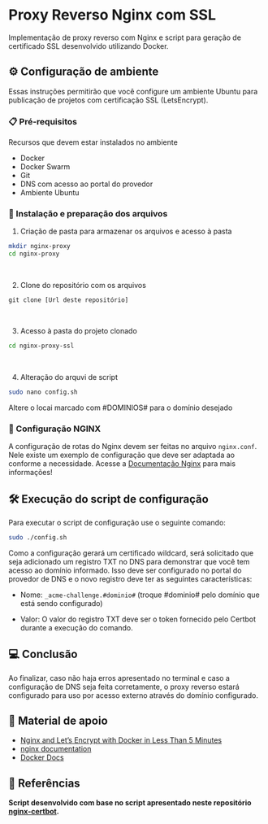 # Proxy Reverso Nginx com SSL
Implementação de proxy reverso com Nginx e script para geração de certificado SSL desenvolvido utilizando Docker.

## ⚙️ Configuração de ambiente
Essas instruções permitirão que você configure um ambiente Ubuntu para publicação de projetos com certificação SSL (LetsEncrypt).
### 📋 Pré-requisitos
Recursos que devem estar instalados no ambiente
- Docker
- Docker Swarm
- Git
- DNS com acesso ao portal do provedor
- Ambiente Ubuntu

### 🔧 Instalação e preparação dos arquivos

1. Criação de pasta para armazenar os arquivos e acesso à pasta
```bash
mkdir nginx-proxy
cd nginx-proxy
```

<br/>

2. Clone do repositório com os arquivos
```git
git clone [Url deste repositório]
```

<br/>

3. Acesso à pasta do projeto clonado
```bash
cd nginx-proxy-ssl
```

<br/>

4. Alteração do arquvi de script
```bash
sudo nano config.sh
```
Altere o locai marcado com #DOMINIOS# para o domínio desejado

### 🔗 Configuração NGINX

A configuração de rotas do Nginx devem ser feitas no arquivo ```nginx.conf```. 
Nele existe um exemplo de configuração que deve ser adaptada ao conforme a necessidade. Acesse a [Documentação Nginx](https://nginx.org/en/docs/http/configuring_https_servers.html) para mais informações!

## 🛠️ Execução do script de configuração
Para executar o script de configuração use o seguinte comando:
```bash
sudo ./config.sh
```
Como a configuração gerará um certificado wildcard, será solicitado que seja adicionado um registro TXT no DNS para demonstrar que você tem acesso ao domínio informado. Isso deve ser configurado no portal do provedor de DNS e o novo registro deve ter as seguintes características:

- Nome: ```_acme-challenge.#dominio#``` (troque #dominio# pelo domínio que está sendo configurado)

- Valor: O valor do registro TXT deve ser o token fornecido pelo Certbot durante a execução do comando.

## 💻 Conclusão

Ao finalizar, caso não haja erros apresentado no terminal e caso a configuração de DNS seja feita corretamente, o proxy reverso estará configurado para uso por acesso externo através do domínio configurado. 

## 📖 Material de apoio
- [Nginx and Let’s Encrypt with Docker in Less Than 5 Minutes](https://pentacent.medium.com/nginx-and-lets-encrypt-with-docker-in-less-than-5-minutes-b4b8a60d3a71)
- [nginx documentation](https://nginx.org/en/docs/)
- [Docker Docs](https://docs.docker.com/)

## 📄 Referências
**Script desenvolvido com base no script apresentado neste repositório [nginx-certbot](https://github.com/wmnnd/nginx-certbot).**